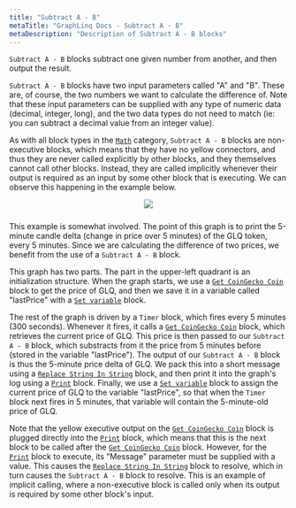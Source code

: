 ```yaml
---
title: "Subtract A - B"
metaTitle: "GraphLinq Docs - Subtract A - B"
metaDescription: "Description of Subtract A - B blocks"
---
```

`Subtract A - B` blocks subtract one given number from another, and then output the result.

`Subtract A - B` blocks have two input parameters called "A" and "B". These are, of course, the two numbers we want to calculate the difference of. Note that these input parameters can be supplied with any type of numeric data (decimal, integer, long), and the two data types do not need to match (ie: you can subtract a decimal value from an integer value).

As with all block types in the <a href="/blockTypes/8-math"> `Math`</a> category, `Subtract A - B` blocks are non-executive blocks, which means that they have no yellow connectors, and thus they are never called explicitly by other blocks, and they themselves cannot call other blocks. Instead, they are called implicitly whenever their output is required as an input by some other block that is executing. We can observe this happening in the example below.

<center>
<img src="https://i.imgur.com/ysZT8Hf.png"
     style="margin-bottom:10px;" />
</center> 

This example is somewhat involved. The point of this graph is to print the 5-minute candle delta (change in price over 5 minutes) of the GLQ token, every 5 minutes. Since we are calculating the difference of two prices, we benefit from the use of a `Subtract A - B` block.

This graph has two parts. The part in the upper-left quadrant is an initialization structure. When the graph starts, we use a <a href="/blockTypes/29-coinGecko/1-getCoinGeckoCoin"> `Get CoinGecko Coin`</a> block to get the price of GLQ, and then we save it in a variable called "lastPrice" with a <a href="/blockTypes/1-baseVariable/9-setVariable"> `Set variable`</a> block.

The rest of the graph is driven by a `Timer` block, which fires every 5 minutes (300 seconds). Whenever it fires, it calls a <a href="/blockTypes/29-coinGecko/1-getCoinGeckoCoin"> `Get CoinGecko Coin`</a> block, which retrieves the current price of GLQ. This price is then passed to our `Subtract A - B` block, which substracts from it the price from 5 minutes before (stored in the variable "lastPrice"). The output of our `Subtract A - B` block is thus the 5-minute price delta of GLQ. We pack this into a short message using a <a href="/blockTypes/6-string/3-replaceStringInString"> `Replace String In String`</a> block, and then print it into the graph's log using a <a href="/blockTypes/5-log/1-print"> `Print`</a> block. Finally, we use a <a href="/blockTypes/1-baseVariable/9-setVariable"> `Set variable`</a> block to assign the current price of GLQ to the variable "lastPrice", so that when the `Timer` block next fires in 5 minutes, that variable will contain the 5-minute-old price of GLQ.

Note that the yellow executive output on the <a href="/blockTypes/29-coinGecko/1-getCoinGeckoCoin"> `Get CoinGecko Coin`</a> block is plugged directly into the <a href="/blockTypes/5-log/1-print"> `Print`</a> block, which means that this is the next block to be called after the <a href="/blockTypes/29-coinGecko/1-getCoinGeckoCoin"> `Get CoinGecko Coin`</a> block. However, for the <a href="/blockTypes/5-log/1-print"> `Print`</a> block to execute, its "Message" parameter must be supplied with a value. This causes the <a href="/blockTypes/6-string/3-replaceStringInString"> `Replace String In String`</a> block  to resolve, which in turn causes the `Subtract A - B` block to resolve. This is an example of implicit calling, where a non-executive block is called only when its output is required by some other block's input.
